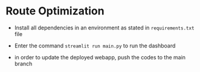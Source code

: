 # Route Optimization

- Install all dependencies in an environment as stated in `requirements.txt` file
- Enter the command `streamlit run main.py` to run the dashboard 

- in order to update the deployed webapp, push the codes to the main branch
